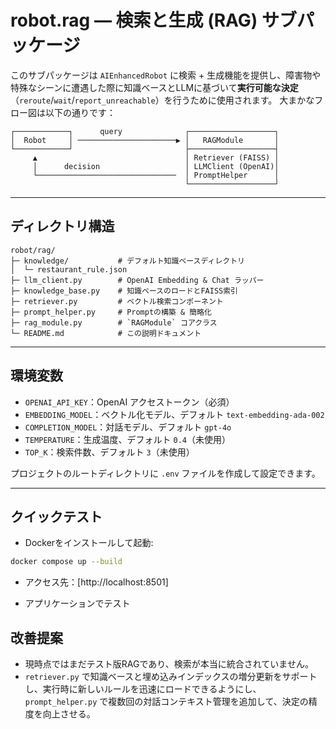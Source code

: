 # robot.rag — 検索と生成 (RAG) サブパッケージ

このサブパッケージは `AIEnhancedRobot` に検索 + 生成機能を提供し、障害物や特殊なシーンに遭遇した際に知識ベースとLLMに基づいて**実行可能な決定**（`reroute`/`wait`/`report_unreachable`）を行うために使用されます。
大まかなフロー図は以下の通りです：

```text
┌────────────┐      query              ┌───────────────────┐
│  Robot     │ ──────────────────────▶ │   RAGModule       │
└────────────┘                         ├───────────────────┤
     ▲                                 │ Retriever (FAISS) │
     │      decision                   │ LLMClient (OpenAI)│
     └───────────────────────────────  │ PromptHelper      │
                                       └───────────────────┘
```

---

## ディレクトリ構造

```text
robot/rag/
├─ knowledge/           # デフォルト知識ベースディレクトリ
│  └─ restaurant_rule.json
├─ llm_client.py        # OpenAI Embedding & Chat ラッパー
├─ knowledge_base.py    # 知識ベースのロードとFAISS索引
├─ retriever.py         # ベクトル検索コンポーネント
├─ prompt_helper.py     # Promptの構築 & 簡略化
├─ rag_module.py        # `RAGModule` コアクラス
└─ README.md            # この説明ドキュメント
```

---

## 環境変数

- `OPENAI_API_KEY`：OpenAI アクセストークン（必須）
- `EMBEDDING_MODEL`：ベクトル化モデル、デフォルト `text-embedding-ada-002`
- `COMPLETION_MODEL`：対話モデル、デフォルト `gpt-4o`
- `TEMPERATURE`：生成温度、デフォルト `0.4`（未使用）
- `TOP_K`：検索件数、デフォルト `3`（未使用）

プロジェクトのルートディレクトリに `.env` ファイルを作成して設定できます。

---

## クイックテスト

- Dockerをインストールして起動:

```bash
docker compose up --build
```

- アクセス先：[http://localhost:8501]

- アプリケーションでテスト

## 改善提案

- 現時点ではまだテスト版RAGであり、検索が本当に統合されていません。
- `retriever.py` で知識ベースと埋め込みインデックスの増分更新をサポートし、実行時に新しいルールを迅速にロードできるようにし、`prompt_helper.py` で複数回の対話コンテキスト管理を追加して、決定の精度を向上させる。
